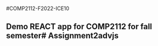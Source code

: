 #COMP2112-F2022-ICE10
## Demo REACT app for COMP2112 for fall semester#   A s s i g n m e n t 2 a d v j s  
 